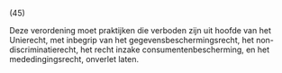 (45)

Deze verordening moet praktijken die verboden zijn uit hoofde van het Unierecht, met inbegrip van het gegevensbeschermingsrecht, het non-discriminatierecht, het recht inzake consumentenbescherming, en het mededingingsrecht, onverlet laten.